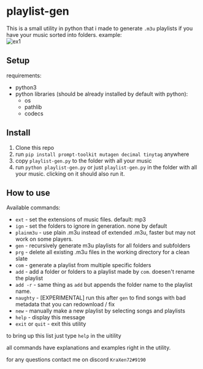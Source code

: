# playlist-gen
  
This is a small utility in python that i made to generate ``.m3u`` playlists if you have your music sorted into folders. example:  
![ex1](https://cdn.discordapp.com/attachments/704792091955429426/813334438322765864/playlist_gen.png)
  
## Setup
requirements:
- python3
- python libraries (should be already installed by default with python):
    - os
    - pathlib
    - codecs
  
## Install
1. Clone this repo
2. run ``pip install prompt-toolkit mutagen decimal tinytag`` anywhere
3. copy ``playlist-gen.py`` to the folder with all your music
4. run ``python playlist-gen.py`` or just ``playlist-gen.py`` in the folder with all your music. clicking on it should also run it.

## How to use
Available commands:
- ``ext`` - set the extensions of music files. default: mp3
- ``ign`` - set the folders to ignore in generation. none by default
- ``plainm3u`` - use plain .m3u instead of extended .m3u, faster but may not work on some players.
- ``gen`` - recursively generate m3u playlists for all folders and subfolders
- ``prg`` - delete all existing .m3u files in the working directory for a clean slate
- ``com`` - generate a playlist from multiple specific folders
- ``add`` - add a folder or folders to a playlist made by ``com``. doesen't rename the playlist
- ``add -r`` - same thing as ``add`` but appends the folder name to the playlist name. 
- ``naughty`` - [EXPERIMENTAL] run this after ``gen`` to find songs with bad metadata that you can redownload / fix
- ``new`` - manually make a new playlist by selecting songs and playlists
- ``help`` - display this message
- ``exit`` or ``quit`` - exit this utility
  
to bring up this list just type ``help`` in the uitility

all commands have explanations and examples right in the utility.

for any questions contact me on discord ``KraXen72#9190``